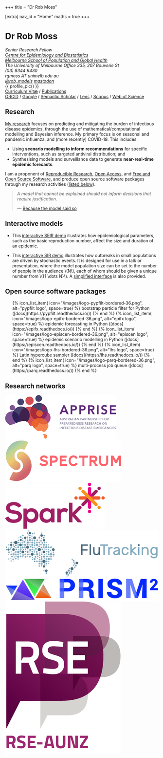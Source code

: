 +++
title = "Dr Rob Moss"

[extra]
nav_id = "Home"
maths = true
+++

# Dr Rob Moss

<div class="blurb">
<address>
  <span class="position">
    Senior Research Fellow <br>
    <a href="http://epi.unimelb.edu.au/">Centre for Epidemiology and
      Biostatistics</a><br>
    <a href="http://pgh.unimelb.edu.au/">Melbourne School of
      Population and Global Health</a><br>
    The University of Melbourne
  </span>
  <span class="location">
    Office 335, 207 Bouverie St<br>
    (03) 8344 9430<br>
    rgmoss AT unimelb edu au<br>
    <a href="https://twitter.com/rob_models">@rob_models</a>
    <a rel="me" href="https://mas.to/@rob_models">mastodon</a>
  </span>
</address>
{{ profile_pic() }}
<div class="profile-links">
<a href="cv_online.pdf">Curriculum Vitæ</a>
  / <a href="/pubs">Publications</a>
<br/>
<a href="http://orcid.org/0000-0002-4568-2012" title="ORCID record">ORCID</a>
  / <a href="https://scholar.google.com/citations?user=NOX2J-EAAAAJ&hl=en" title="Google Scholar profile">Google</a>
  / <a href="https://www.semanticscholar.org/author/46303559" title="Semantic Scholar profile">Semantic Scholar</a>
  / <a href="https://www.lens.org/lens/orcid/0000-0002-4568-2012/scholar" title="Lens profile">Lens</a>
  / <a href="https://www.scopus.com/authid/detail.uri?authorId=28167595000" title="Scopus author details">Scopus</a>
  / <a href="https://www.webofscience.com/wos/author/rid/R-4767-2018" title="Web of Science profile">Web of Science</a>
</div>
</div>

## Research

[My research](@/research.md) focuses on predicting and mitigating the burden of infectious disease epidemics, through the use of mathematical/computational modelling and Bayesian inference.
My primary focus is on seasonal and pandemic influenza, and (more recently) COVID-19.
This includes:

- Using **scenario modelling to inform recommendations** for specific interventions, such as targeted antiviral distribution; and
- Synthesising models and surveillance data to generate **near-real-time epidemic forecasts**.

I am a proponent of [Reproducible Research](https://en.wikipedia.org/wiki/Reproducibility), [Open Access](https://en.wikipedia.org/wiki/Open_access), and [Free and Open Source Software](https://en.wikipedia.org/wiki/Free_and_open-source_software), and produce open source software packages through my research activities ([listed below](#open-source-software-packages)).

> *A model that cannot be explained should not inform decisions that require justification.*
>
> — [Because the model said so](https://doi.org/10.1016/j.ijforecast.2021.01.028)

## Interactive models

- This [interactive SEIR demo](https://robmoss.github.io/seir-demo/) illustrates how epidemiological parameters, such as the basic reproduction number, affect the size and duration of an epidemic.

- This [interactive SIR demo](https://robmoss.github.io/sir-demo/) illustrates how outbreaks in small populations are driven by stochastic events.
  It is designed for use in a talk or presentation, where the model population size can be set to the number of people in the audience \\(N\\), each of whom should be given a unique number from \\(\{1 \dots N\}\\).
  A [simplified interface](https://robmoss.github.io/sir-demo/simple.html) is also provided.

## Open source software packages

<div class="narrow-list">
<ul class="icon-list">
{% icon_list_item(
     icon="/images/logo-pypfilt-bordered-36.png",
     alt="pypfilt logo",
     space=true) %}
  bootstrap particle filter for Python
  ([docs](https://pypfilt.readthedocs.io/))
{% end %}
{% icon_list_item(
     icon="/images/logo-epifx-bordered-36.png",
     alt="epifx logo",
     space=true) %}
  epidemic forecasting in Python
  ([docs](https://epifx.readthedocs.io/))
{% end %}
{% icon_list_item(
     icon="/images/logo-episcen-bordered-36.png",
     alt="episcen logo",
     space=true) %}
epidemic scenario modelling in Python
  ([docs](https://episcen.readthedocs.io/))
{% end %}
{% icon_list_item(
     icon="/images/logo-lhs-bordered-36.png",
     alt="lhs logo",
     space=true) %}
  Latin hypercube sampler
  ([docs](https://lhs.readthedocs.io/))
{% end %}
{% icon_list_item(
     icon="/images/logo-parq-bordered-36.png",
     alt="parq logo",
     space=true) %}
  multi-process job queue
  ([docs](https://parq.readthedocs.io/))
{% end %}
</ul>
</div>

## Research networks

<div class="narrow-list">
<a class="network" href="https://www.apprise.org.au/"><img alt="APPRISE logo" class="network" src="/images/network-apprise.png"/></a><a class="network" href="https://www.spectrum.edu.au/"><img alt="SPECTRUM logo" class="network" src="/images/network-spectrum.png"/></a><a class="network" href="https://www.spark.edu.au/"><img alt="SPARK logo" class="network" src="/images/network-spark.png"/></a><a class="network" href="https://info.flutracking.net/"><img alt="Flutracking logo" class="network" src="/images/network-flutracking.png"/></a><a class="network" href="https://www.prism.edu.au/"><img alt="PRISM logo" class="network" src="/images/network-prism.jpg"/></a><a class="network" href="https://rse-aunz.github.io/"><img alt="RSE-AUNZ logo" class="network" src="/images/network-rse-aunz.png"/></a>
</div>
